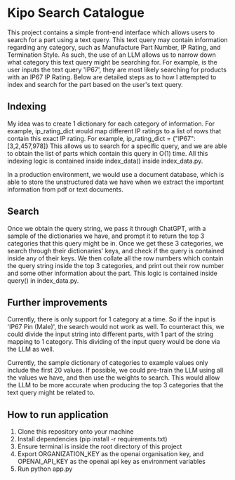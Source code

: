 # Kipo Search Catalogue 

This project contains a simple front-end interface which allows users to search for a part using a text query. This text query may contain information regarding any category, such as Manufacture Part Number, IP Rating, and Termination Style.
As such, the use of an LLM allows us to narrow down what category this text query might be searching for.
For example, is the user inputs the text query 'IP67', they are most likely searching for products with an IP67 IP Rating.
Below are detailed steps as to how I attempted to index and search for the part based on the user's text query.

## Indexing
My idea was to create 1 dictionary for each category of information. For example, ip_rating_dict would map different IP ratings to a list of rows that contain this exact IP rating.
For example, ip_rating_dict = {"IP67": [3,2,457,978]}
This allows us to search for a specific query, and we are able to obtain the list of parts which contain this query in O(1) time.
All this indexing logic is contained inside index_data() inside index_data.py.

In a production environment, we would use a document database, which is able to store the unstructured data we have when we extract the important information from pdf or text documents.

## Search
Once we obtain the query string, we pass it through ChatGPT, with a sample of the dictionaries we have, and prompt it to return the top 3 categories that this query might be in.
Once we get these 3 categories, we search through their dictionaries' keys, and check if the query is contained inside any of their keys.
We then collate all the row numbers which contain the query string inside the top 3 categories, and print out their row number and some other information about the part.
This logic is contained inside query() in index_data.py.

## Further improvements
Currently, there is only support for 1 category at a time. So if the input is 'IP67 Pin (Male)', the search would not work as well.
To counteract this, we could divide the input string into different parts, with 1 part of the string mapping to 1 category. This dividing of the input query would be done via the LLM as well.

Currently, the sample dictionary of categories to example values only include the first 20 values. If possible, we could pre-train the LLM using all the values we have, and then use the weights to search.
This would allow the LLM to be more accurate when producing the top 3 categories that the text query might be related to.

## How to run application
1. Clone this repository onto your machine
2. Install dependencies (pip install -r requirements.txt)
3. Ensure terminal is inside the root directory of this project
4. Export ORGANIZATION_KEY as the openai organisation key, and OPENAI_API_KEY as the openai api key as environment variables
5. Run python app.py